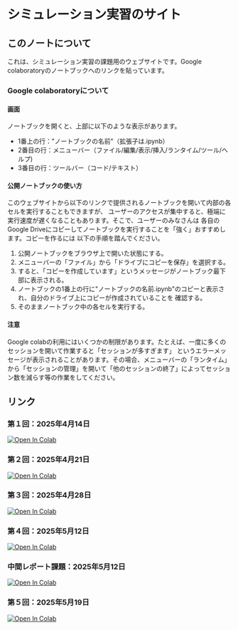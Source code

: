 # シミュレーション実習のサイト

## このノートについて

これは、シミュレーション実習の課題用のウェブサイトです。Google colaboratoryのノートブックへのリンクを貼っています。

### Google colaboratoryについて
#### 画面
ノートブックを開くと、上部に以下のような表示があります。
- 1番上の行："ノートブックの名前"（拡張子は.ipynb）
- 2番目の行：メニューバー（ファイル/編集/表示/挿入/ランタイム/ツール/ヘルプ)
- 3番目の行：ツールバー（コード/テキスト）

#### 公開ノートブックの使い方
このウェブサイトから以下のリンクで提供されるノートブックを開いて内部の各セルを実行することもできますが、
ユーザーのアクセスが集中すると、極端に実行速度が遅くなることもあります。そこで、ユーザーのみなさんは
各自のGoogle Driveにコピーしてノートブックを実行することを「強く」おすすめします。コピーを作るには
以下の手順を踏んでください。
1. 公開ノートブックをブラウザ上で開いた状態にする。
2. メニューバーの「ファイル」から「ドライブにコピーを保存」を選択する。
3. すると、「コピーを作成しています」というメッセージがノートブック最下部に表示される。
4. ノートブックの1番上の行に"ノートブックの名前.ipynb"のコピーと表示され、自分のドライブ上にコピーが作成されていることを
確認する。
5. そのままノートブック中の各セルを実行する。

#### 注意
Google colabの利用にはいくつかの制限があります。たとえば、一度に多くのセッションを開いて作業すると「セッションが多すぎます」
というエラーメッセージが表示されることがあります。その場合、メニューバーの「ランタイム」から「セッションの管理」を開いて「他のセッションの終了」によってセッション数を減らす等の作業をしてください。


## リンク
### 第１回：2025年4月14日
[![Open In Colab](https://colab.research.google.com/assets/colab-badge.svg)](https://colab.research.google.com/drive/1hl4ovUVwZoD3oDMU95UYzeS4hr7Gm5Sw?usp=sharing)

### 第２回：2025年4月21日
[![Open In Colab](https://colab.research.google.com/assets/colab-badge.svg)](https://colab.research.google.com/drive/1QNavOGD8r3VQqhcZ-yBFZb6_JNpK0pCs?usp=drive_link)

### 第３回：2025年4月28日
[![Open In Colab](https://colab.research.google.com/assets/colab-badge.svg)](https://colab.research.google.com/drive/1W5QAtXk8dZROLT_wyrjsIPLlPJP8IbNB?usp=drive_link)

### 第４回：2025年5月12日
[![Open In Colab](https://colab.research.google.com/assets/colab-badge.svg)](https://colab.research.google.com/drive/1aWoi4olgeacf-xzB0rC7hdpl8-2iQOg7?usp=sharing)

### 中間レポート課題：2025年5月12日
[![Open In Colab](https://colab.research.google.com/assets/colab-badge.svg)](https://colab.research.google.com/drive/1Xu6n3mpx2QC5WSgeXdaJrxmtr08uJOT4?usp=sharing)

### 第５回：2025年5月19日
[![Open In Colab](https://colab.research.google.com/assets/colab-badge.svg)](https://colab.research.google.com/drive/1jBaIF8-sO_BklhIcCegATGc0k-BebQol?usp=sharing)
